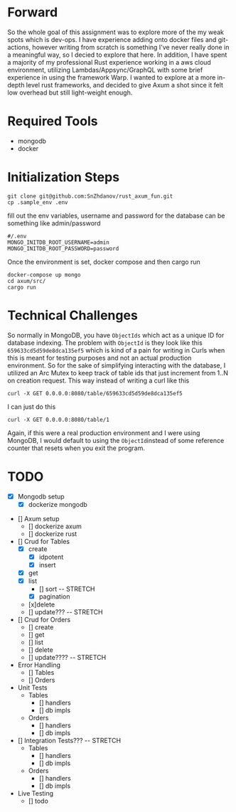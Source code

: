# Forward
So the whole goal of this assignment was to explore more of the my weak spots which is dev-ops. I have experience adding onto docker files and git-actions, however writing from scratch is something I've never really done in a meaningful way, so I decied to explore that here. In addition, I have spent a majority of my professional Rust experience working in a aws cloud environment, utilizing Lambdas/Appsync/GraphQL with some brief experience in using the framework Warp. I wanted to explore at a more in-depth level rust frameworks, and decided to give Axum a shot since it felt low overhead but still light-weight enough.

# Required Tools
- mongodb
- docker

# Initialization Steps
```
git clone git@github.com:SnZhdanov/rust_axum_fun.git
cp .sample_env .env
```
fill out the env variables, username and password for the database can be something like admin/password

```
#/.env
MONGO_INITDB_ROOT_USERNAME=admin
MONGO_INITDB_ROOT_PASSWORD=password
```
Once the environment is set, docker compose and then cargo run
```
docker-compose up mongo
cd axum/src/
cargo run
```

# Technical Challenges
So normally in MongoDB, you have `ObjectIds` which act as a unique ID for database indexing. The problem with `ObjectId` is they look like this `659633cd5d59de8dca135ef5` which is kind of a pain for writing in Curls when this is meant for testing purposes and not an actual production environment. So for the sake of simplifying interacting with the database, I utilized an Arc Mutex to keep track of table ids that just increment from 1..N on creation request. This way instead of writing a curl like this
```
curl -X GET 0.0.0.0:8080/table/659633cd5d59de8dca135ef5
```
I can just do this
```
curl -X GET 0.0.0.0:8080/table/1
```
Again, if this were a real production environment and I were using MongoDB, I would default to using the `ObjectId`instead of some reference counter that resets when you exit the program.




# TODO
- [x] Mongodb setup
    - [x] dockerize mongodb  
- [] Axum setup
    - [] dockerize axum
    - [] dockerize rust
- [] Crud for Tables
    - [x] create
        - [x] idpotent
        - [x] insert
    - [x] get
    - [x] list
        - [] sort -- STRETCH
        - [x] pagination
    - [x]delete
    - [] update??? -- STRETCH
- [] Crud for Orders
    - [] create
    - [] get
    - [] list
    - [] delete
    - [] update????  -- STRETCH
- Error Handling
    - [] Tables
    - [] Orders
- Unit Tests
    - Tables
        - [] handlers
        - [] db impls
    - Orders
        - [] handlers
        - [] db impls
- [] Integration Tests???  -- STRETCH
    - Tables
        - [] handlers
        - [] db impls
    - Orders
        - [] handlers
        - [] db impls
- Live Testing
    - [] todo
